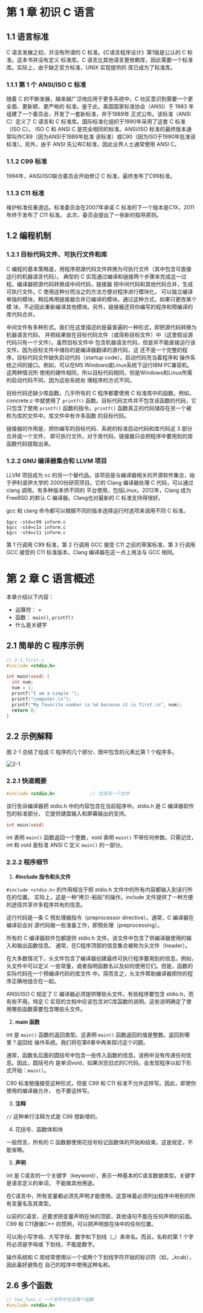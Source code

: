 # 第 1 章 初识 C 语言

## 1.1 语言标准

C 语⾔发展之初，并没有所谓的 C 标准。《C语⾔程序设计》第1版是公认的 C 标准。这本书并没有定义
标准库。C 语⾔⽐其他语⾔更依赖库，因此需要⼀个标准库。实际上，由于缺乏官⽅标准，UNIX 实现提供的
库已成为了标准库。    

### 1.1.1 第 1 个 ANSI/ISO C 标准

随着 C 的不断发展，越来越⼴泛地应⽤于更多系统中，C 社区意识到需要⼀个更全⾯、更新颖、更严格的
标准。鉴于此，美国国家标准协会（ANSI）于 1983 年组建了⼀个委员会，开发了⼀套新标准，并于1989年
正式公布。该标准（ANSI C）定义了 C 语⾔和 C 标准库。国际标准化组织于1990年采⽤了这套 C 标准（ISO C）。
ISO C 和 ANSI C 是完全相同的标准。ANSI/ISO 标准的最终版本通常叫作C89（因为ANSI于1989年批准
该标准）或C90（因为ISO于1990年批准该标准）。另外，由于 ANSI 先公布C标准，因此业界⼈⼠通常使⽤
ANSI C。   

### 1.1.2 C99 标准

1994年，ANSI/ISO联合委员会开始修订 C 标准，最终发布了C99标准。   

### 1.1.3 C11 标准

维护标准任重道远。标准委员会在2007年承诺 C 标准的下⼀个版本是C1X，2011 年终于发布了 C11 标准。
此次，委员会提出了⼀些新的指导原则。   

## 1.2 编程机制

### 1.2.1 目标代码文件、可执行文件和库

C 编程的基本策略是，用程序把源代码文件转换为可执行文件（其中包含可直接运行的机器语言代码）。
典型的 C 实现通过编译和链接两个步骤来完成这一过程。编译器把源代码转换成中间代码，链接器
把中间代码和其他代码合并，生成可执行文件。C 使用这种分而治之的方法方便对程序进行模块化，
可以独立编译单独的模块，稍后再用链接器合并已编译的模块。通过这种方式，如果只更改某个模
块，不必因此重新编译其他模块。另外，链接器还将你编写的程序和预编译的库代码合并。   

中间文件有多种形式。我们在这里描述的是最普遍的一种形式，即把源代码转换为机器语言代码，
并把结果放在目标代码文件（或简称目标文件）中（这里假设源代码只有一个文件）。虽然目标文件中
包含机器语言代码，但是并不能直接运行该文件。因为目标文件中储存的是编译器翻译的源代码，这
还不是一个完整的程序。目标代码文件缺失启动代码（startup code）。启动代码充当着程序和
操作系统之间的接口。例如，可以在MS Windows或Linux系统下运行IBM PC兼容机。这两种情况所
使用的硬件相同，所以目标代码相同，但是Windows和Linux所需的启动代码不同，因为这些系统处
理程序的方式不同。     

目标代码还缺少库函数。几乎所有的 C 程序都要使用 C 标准库中的函数。例如，concrete.c
中就使用了 `printf()` 函数。目标代码文件并不包含该函数的代码，它只包含了使用 `printf()`
函数的指令。`printf()` 函数真正的代码储存在另一个被称为库的文件中。库文件中有许多函数
的目标代码。    

链接器的作用是，把你编写的目标代码、系统的标准启动代码和库代码这 3 部分合并成一个文件，
即可执行文件。对于库代码，链接器只会把程序中要用到的库函数代码提取出来。   

### 1.2.2 GNU 编译器集合和 LLVM 项目

LLVM 项目成为 cc 的另一个替代品。该项目是与编译器相关的开源软件集合，始于伊利诺伊大学的
2000份研究项目。它的 Clang 编译器处理 C 代码，可以通过 clang 调用。有多种版本供不同的
平台使用，包括Linux。2012年，Clang 成为 FreeBSD 的默认 C 编译器。Clang也对最新的 C
标准支持得很好。    

gcc 和 clang 命令都可以根据不同的版本选择运行时选项来调用不同 C 标准。   

```shell
$gcc -std=c99 inform.c
$gcc -std=c1x inform.c
$gcc -std=c11 inform.c
```   

第 1 行调用 C99 标准，第 2 行调用 GCC 接受 C11 之前的草案标准，第 3 行调用 GCC 接受的
C11 标准版本。Clang 编译器在这一点上用法与 GCC 相同。   

# 第 2 章 C 语言概述

本章介绍以下内容：   

- 运算符： =
- 函数： `main()`, `printf()`
- 什么是关键字

## 2.1 简单的 C 程序示例

```c
// 2-1.first.c
#include <stdio.h>

int main(void) {
  int num;
  num = 1;
  printf("I am a simple ");
  printf("computer.\n");
  printf("My favorite number is %d because it is first.\n", num);
  return 0;
}
```   

## 2.2 示例解释

图 2-1 总结了组成 C 程序的几个部分，图中包含的元素比第 1 个程序多。   

![2-1](https://raw.githubusercontent.com/temple-deng/markdown-images/master/clang/2-1.png)

### 2.2.1 快速概要

```c
#include <stdio.h>             // 包含另一个文件
```   

该行告诉编译器把 stdio.h 中的内容包含在当前程序中。stdio.h 是 C 编译器软件包的标准部分，
它提供键盘输入和屏幕输出的支持。    

```c
int main(void)
```    

int 表明 `main()` 函数返回一个整数，void 表明 `main()` 不带任何参数。只需记住，int 和
void 是标准 ANSI C 定义 `main()` 的一部分。    

### 2.2.2 程序细节

1. **#include 指令和头文件**    

`#include <stdio.h>` 的作用相当于把 stdio.h 文件中的所有内容都输入到该行所在的位置。
实际上，这是一种“拷贝-粘贴”的操作。include 文件提供了一种方便的途径共享许多程序共有的信息。    

这行代码是一条 C 预处理器指令（preprocessor directive）。通常，C 编译器在编译前会对
源代码做一些准备工作，即预处理（preprocessing）。   

所有的 C 编译器软件包都提供 stdio.h 文件。该文件中包含了供编译器使用的输入和输出函数信息。
通常，在C程序顶部的信息集合被称为头文件（header）。   

在大多数情况下，头文件包含了编译器创建最终可执行程序要用到的信息。例如，头文件中可以定义
一些常量，或者指明函数名以及如何使用它们。但是，函数的实际代码在一个预编译代码的库文件
中。简而言之，头文件帮助编译器把你的程序正确地组合在一起。   

ANSI/ISO C 规定了 C 编译器必须提供哪些头文件。有些程序要包含 stdio.h，而有些不用。特定
C 实现的文档中应该包含对C库函数的说明。这些说明确定了使用哪些函数需要包含哪些头文件。   

2. **main 函数**   

int 是 `main()` 函数的返回类型。这表明 `main()` 函数返回的值是整数。返回到哪里？返回给
操作系统。我们将在第6章中再来探讨这个问题。   

通常，函数名后面的圆括号中包含一些传入函数的信息。该例中没有传递任何信息。因此，圆括号内
是单词void，如果浏览旧式的C代码，会发现程序以如下形式开始：`main()`。   

C90 标准勉强接受这种形式，但是 C99 和 C11 标准不允许这样写。因此，即使你使用的编译器允许，
也不要这样写。   

3. **注释**    

`//` 这种单行注释方式是 C99 想新增的。    

4. 花括号、函数体和块    

一般而言，所有的 C 函数都使用花括号标记函数体的开始和结束。这是规定，不能省略。   

5. **声明**   

int 是 C语言的一个关键字（keyword），表示一种基本的C语言数据类型。关键字是语言定义的单词，
不能做其他用途。   

在C语言中，所有变量都必须先声明才能使用。这意味着必须列出程序中用到的所有变量名及其类型。   

以前的C语言，还要求把变量声明在块的顶部，其他语句不能在任何声明的前面。C99 和 C11遵循C++
的惯例，可以把声明放在块中的任何位置。   

可以用小写字母、大写字母、数字和下划线（_）来命名。而且，名称的第 1 个字符必须是字母或
下划线，不能是数字。   

操作系统和 C 库经常使用以一个或两个下划线字符开始的标识符（如，_kcab），因此最好避免在
自己的程序中使用这种名称。   

## 2.6 多个函数

```c
// two_func.c 一个文件中包含两个函数
#include <stdio.h>